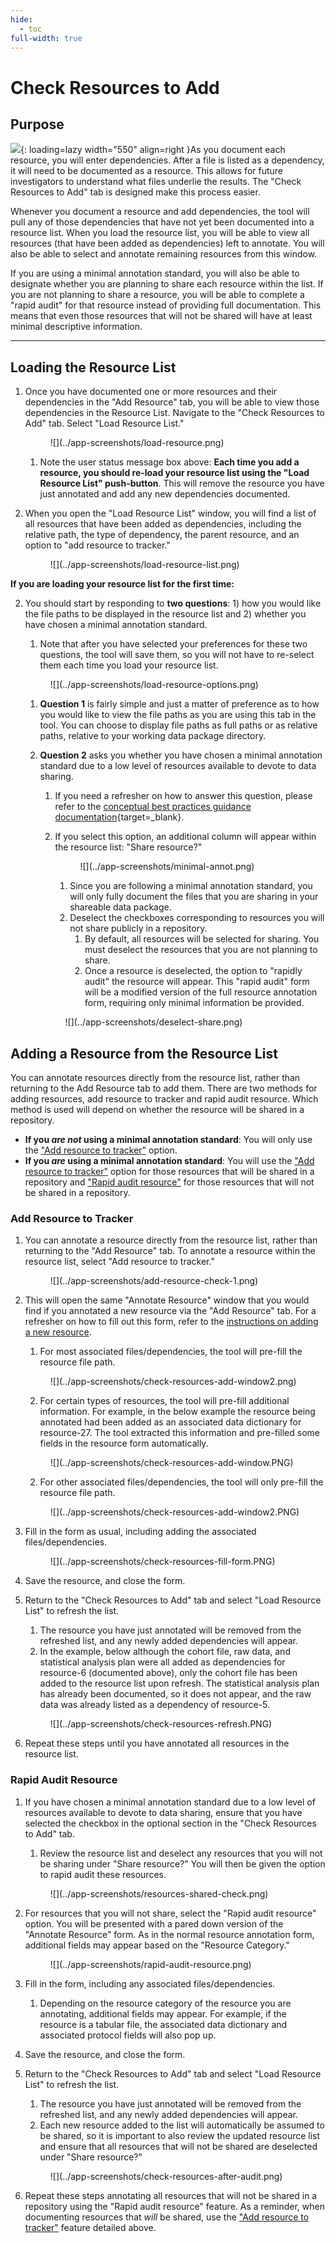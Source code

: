 ```yaml
---
hide:
  - toc
full-width: true
---
```


# Check Resources to Add

## Purpose

![](../app-screenshots/check-resource.png){: loading=lazy width="550" align=right }As you document each resource, you will enter dependencies. After a file is listed as a dependency, it will need to be documented as a resource. This allows for future investigators to understand what files underlie the results. The "Check Resources to Add" tab is designed make this process easier. 

Whenever you document a resource and add dependencies, the tool will pull any of those dependencies that have not yet been documented into a resource list. When you load the resource list, you will be able to view all resources (that have been added as dependencies) left to annotate. You will also be able to select and annotate remaining resources from this window.

If you are using a minimal annotation standard, you will also be able to designate whether you are planning to share each resource within the list. If you are not planning to share a resource, you will be able to complete a "rapid audit" for that resource instead of providing full documentation. This means that even those resources that will not be shared will have at least minimal descriptive information.

***

## Loading the Resource List

1. Once you have documented one or more resources and their dependencies in the "Add Resource" tab, you will be able to view those dependencies in the Resource List. Navigate to the "Check Resources to Add" tab. Select "Load Resource List."

     <figure markdown>
        ![](../app-screenshots/load-resource.png)
        <figcaption></figcaption>
    </figure>

    1. Note the user status message box above: **Each time you add a resource, you should re-load your resource list using the "Load Resource List" push-button**. This will remove the resource you have just annotated and add any new dependencies documented.

2. When you open the "Load Resource List" window, you will find a list of all resources that have been added as dependencies, including the relative path, the type of dependency, the parent resource, and an option to "add resource to tracker."

     <figure markdown>
        ![](../app-screenshots/load-resource-list.png)
        <figcaption></figcaption>
    </figure>

**If you are loading your resource list for the first time:**

2. You should start by responding to **two questions**: 1) how you would like the file paths to be displayed in the resource list and 2) whether you have chosen a minimal annotation standard. 
    1. Note that after you have selected your preferences for these two questions, the tool will save them, so you will not have to re-select them each time you load your resource list.

     <figure markdown>
        ![](../app-screenshots/load-resource-options.png)
        <figcaption></figcaption>
    </figure>


    1. **Question 1** is fairly simple and just a matter of preference as to how you would like to view the file paths as you are using this tab in the tool. You can choose to display file paths as full paths or as relative paths, relative to your working data package directory.
    2. **Question 2** asks you whether you have chosen a minimal annotation standard due to a low level of resources available to devote to data sharing. 
        1. If you need a refresher on how to answer this question, please refer to the [conceptual best practices guidance documentation](https://norc-heal.github.io/heal-data-pkg-guide/){target=_blank}.
        2. If you select this option, an additional column will appear within the resource list: "Share resource?"

            <figure markdown>
                ![](../app-screenshots/minimal-annot.png)
                <figcaption></figcaption>
            </figure>

            1. Since you are following a minimal annotation standard, you will only fully document the files that you are sharing in your shareable data package.
            2. Deselect the checkboxes corresponding to resources you will not share publicly in a repository.
                1. By default, all resources will be selected for sharing. You must deselect the resources that you are not planning to share.
                3. Once a resource is deselected, the option to "rapidly audit" the resource will appear. This "rapid audit" form will be a modified version of the full resource annotation form, requiring only minimal information be provided.

        <figure markdown>
            ![](../app-screenshots/deselect-share.png)
            <figcaption></figcaption>
        </figure>

## Adding a Resource from the Resource List

You can annotate resources directly from the resource list, rather than returning to the Add Resource tab to add them. There are two methods for adding resources, add resource to tracker and rapid audit resource. Which method is used will depend on whether the resource will be shared in a repository. 

* **If you *are not* using a minimal annotation standard**: You will only use the ["Add resource to tracker"](#add-resource-to-tracker) option. 
* **If you *are* using a minimal annotation standard**: You will use the ["Add resource to tracker"](#add-resource-to-tracker) option for those resources that will be shared in a repository and ["Rapid audit resource"](#rapid-audit-resource) for those resources that will not be shared in a repository.

### Add Resource to Tracker

1. You can annotate a resource directly from the resource list, rather than returning to the "Add Resource" tab. To annotate a resource within the resource list, select "Add resource to tracker."

    <figure markdown>
        ![](../app-screenshots/add-resource-check-1.png)
        <figcaption></figcaption>
    </figure>

2. This will open the same "Annotate Resource" window that you would find if you annotated a new resource via the "Add Resource" tab. For a refresher on how to fill out this form, refer to the [instructions on adding a new resource](addresource.md).
    1. For most associated files/dependencies, the tool will pre-fill the resource file path. 
    <figure markdown>
        ![](../app-screenshots/check-resources-add-window2.png)
        <figcaption></figcaption>
    </figure>
    
    2. For certain types of resources, the tool will pre-fill additional information. For example, in the below example the resource being annotated had been added as an associated data dictionary for resource-27. The tool extracted this information and pre-filled some fields in the resource form automatically. 
    <figure markdown>
        ![](../app-screenshots/check-resources-add-window.PNG)
        <figcaption></figcaption>
    </figure>

    2. For other associated files/dependencies, the tool will only pre-fill the resource file path.
    <figure markdown>
        ![](../app-screenshots/check-resources-add-window2.PNG)
        <figcaption></figcaption>
    </figure>

3. Fill in the form as usual, including adding the associated files/dependencies.

    <figure markdown>
        ![](../app-screenshots/check-resources-fill-form.PNG)
        <figcaption></figcaption>
    </figure>

4. Save the resource, and close the form.
5. Return to the "Check Resources to Add" tab and select "Load Resource List" to refresh the list. 
    1. The resource you have just annotated will be removed from the refreshed list, and any newly added dependencies will appear. 
    2. In the example, below although the cohort file, raw data, and statistical analysis plan were all added as dependencies for resource-6 (documented above), only the cohort file has been added to the resource list upon refresh. The statistical analysis plan has already been documented, so it does not appear, and the raw data was already listed as a dependency of resource-5.

    <figure markdown>
        ![](../app-screenshots/check-resources-refresh.PNG)
        <figcaption></figcaption>
    </figure>

6. Repeat these steps until you have annotated all resources in the resource list.


### Rapid Audit Resource

1. If you have chosen a minimal annotation standard due to a low level of resources available to devote to data sharing, ensure that you have selected the checkbox in the optional section in the "Check Resources to Add" tab.
    1. Review the resource list and deselect any resources that you will not be sharing under "Share resource?" You will then be given the option to rapid audit these resources.

    <figure markdown>
        ![](../app-screenshots/resources-shared-check.png)
        <figcaption></figcaption>
    </figure>

2. For resources that you will not share, select the "Rapid audit resource" option. You will be presented with a pared down version of the "Annotate Resource" form. As in the normal resource annotation form, additional fields may appear based on the "Resource Category."

    <figure markdown>
        ![](../app-screenshots/rapid-audit-resource.png)
        <figcaption></figcaption>
    </figure>

3. Fill in the form, including any associated files/dependencies.
    1. Depending on the resource category of the resource you are annotating, additional fields may appear. For example, if the resource is a tabular file, the associated data dictionary and associated protocol fields will also pop up.
4. Save the resource, and close the form.
5. Return to the "Check Resources to Add" tab and select "Load Resource List" to refresh the list. 
    1. The resource you have just annotated will be removed from the refreshed list, and any newly added dependencies will appear. 
    2. Each new resource added to the list will automatically be assumed to be shared, so it is important to also review the updated resource list and ensure that all resources that will not be shared are deselected under "Share resource?"

    <figure markdown>
        ![](../app-screenshots/check-resources-after-audit.png)
        <figcaption></figcaption>
    </figure>

6. Repeat these steps annotating all resources that will not be shared in a repository using the "Rapid audit resource" feature. As a reminder, when documenting resources that *will* be shared, use the ["Add resource to tracker"](#add-resource-to-tracker) feature detailed above.
